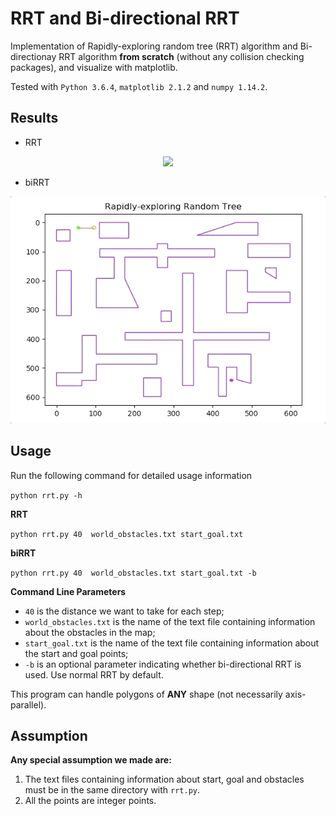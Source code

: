 # RRT and Bi-directional RRT
Implementation of Rapidly-exploring random tree (RRT) algorithm and Bi-directionay RRT algorithm __from scratch__ (without any collision checking packages), and visualize with matplotlib.

Tested with `Python 3.6.4`, `matplotlib 2.1.2` and `numpy 1.14.2`.

## Results
- RRT
<p align="center">
  <img src="https://github.com/jingxixu/lis-work/blob/master/biRRT/imgs/rrt.gif">
</p>

- biRRT
<p align="center">
  <img src="https://github.com/jingxixu/lis-work/blob/master/biRRT/imgs/birrt.gif">
</p>

## Usage
Run the following command for detailed usage information

```python rrt.py -h``` 

__RRT__

```python rrt.py 40  world_obstacles.txt start_goal.txt ```

__biRRT__

```python rrt.py 40  world_obstacles.txt start_goal.txt -b ```

__Command Line Parameters__
- `40` is the distance we want to take for each step; 
- `world_obstacles.txt` is the name of the text file containing  information about the obstacles in the map; 
- `start_goal.txt` is the name of the text file containing information about the start and goal points; 
- `-b` is an optional parameter indicating whether bi-directional RRT is used. Use normal RRT by default.

This program can handle polygons of __ANY__ shape (not necessarily axis-parallel).


## Assumption
__Any special assumption we made are:__ 

1. The text files containing information about start, goal and obstacles must be in the same directory with ```rrt.py```.
2. All the points are integer points.
